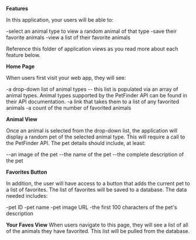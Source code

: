 **Features**

In this application, your users will be able to:

-select an animal type to view a random animal of that type
-save their favorite animals
-view a list of their favorite animals

Reference this folder of application views as you read more about each feature below.

**Home Page**

When users first visit your web app, they will see:

-a drop-down list of animal types -- this list is populated via an array of animal types. Animal types supported by the PetFinder API can be found in their API documentation.
-a link that takes them to a list of any favorited animals
-a count of the number of favorited animals

**Animal View**

Once an animal is selected from the drop-down list, the application will display a random pet of the selected animal type. 
This will require a call to the PetFinder API. The pet details should include, at least:

--an image of the pet
--the name of the pet
--the complete description of the pet

**Favorites Button**

In addition, the user will have access to a button that adds the current pet to a list of favorites. 
The list of favorites will be saved to a database. The data needed includes:

-pet ID
-pet name
-pet image URL
-the first 100 characters of the pet's description

**Your Faves View**
When users navigate to this page, they will see a list of all of the animals they have favorited. 
This list will be pulled from the database.
